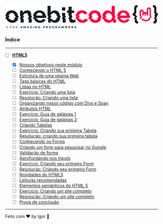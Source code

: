 <div style="text-align: center;">
  <a href="#">
    <img alt="Onebitcode" src="../.github/logo.png"/>
  </a>
</div>

### **Índice**

---

- [ ] [**HTML5**](#)

  - [X] [Nossos objetivos neste módulo](https://cronograma-ignite.notion.site/Nossos-objetivos-neste-m-dulo-47f1e085a12a453cbb2afb4ca0b3f9f8)
  - [ ] [Conhecendo o HTML 5](#)
  - [ ] [Estrutura de uma página Web](#)
  - [ ] [Tags básicas do HTML](#)
  - [ ] [Listas no HTML](#)
  - [ ] [Exercício: Criando uma lista](#)
  - [ ] [Resolução: Criando uma lista](#)
  - [ ] [Organizando nosso código com Divs e Span](#)
  - [ ] [Atributos HTML](#)
  - [ ] [Exercício: Guia de galáxias 1](#)
  - [ ] [Exercício: Guia de galáxias 2](#)
  - [ ] [Criando Tabelas](#)
  - [ ] [Exercício: Criando sua primeira Tabela](#)
  - [ ] [Resolução: criando sua primeira tabela](#)
  - [ ] [Conhecendo os Forms](#)
  - [ ] [Criando um form para pesquisar no Google](#)
  - [ ] [Validação de forms](#)
  - [ ] [Aprofundando nos Inputs](#)
  - [ ] [Exercício: Criando seu primeiro Form](#)
  - [ ] [Resolução: Criando seu primeiro Form](#)
  - [ ] [Novidades do HTML5](#)
  - [ ] [Leituras recomendadas](#)
  - [ ] [Elementos semânticos do HTML 5](#)
  - [ ] [Exercício: Criando um site completo](#)
  - [ ] [Resolução: Criando um site completo](#)
  - [ ] [Prova de conclusão](#)

---

Feito com ❤ by Igor 🖖
